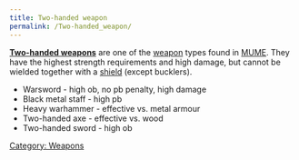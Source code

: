 ```yaml
---
title: Two-handed weapon
permalink: /Two-handed_weapon/
---
```


**[Two-handed weapons](Two-handed_weapons "wikilink")** are one of the
[weapon](weapon "wikilink") types found in [MUME](MUME "wikilink"). They
have the highest strength requirements and high damage, but cannot be
wielded together with a [shield](shield "wikilink") (except bucklers).

- Warsword - high ob, no pb penalty, high damage
- Black metal staff - high pb
- Heavy warhammer - effective vs. metal armour
- Two-handed axe - effective vs. wood
- Two-handed sword - high ob

[Category: Weapons](Category:_Weapons "wikilink")